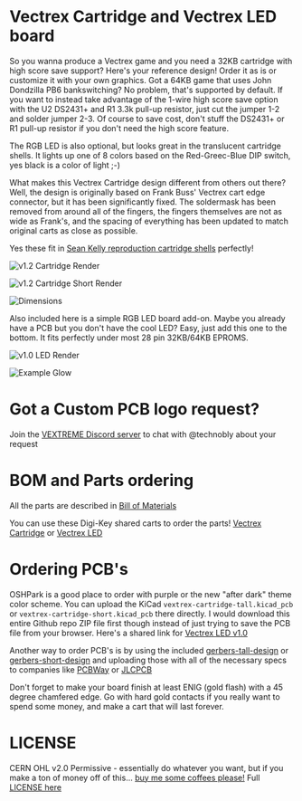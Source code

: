 Vectrex Cartridge and Vectrex LED board
===

So you wanna produce a Vectrex game and you need a 32KB cartridge with high score save support? Here's your reference design! Order it as is or customize it with your own graphics.  Got a 64KB game that uses John Dondzilla PB6 bankswitching?  No problem, that's supported by default.  If you want to instead take advantage of the 1-wire high score save option with the U2 DS2431+ and R1 3.3k pull-up resistor, just cut the jumper 1-2 and solder jumper 2-3. Of course to save cost, don't stuff the DS2431+ or R1 pull-up resistor if you don't need the high score feature.

The RGB LED is also optional, but looks great in the translucent cartridge shells.  It lights up one of 8 colors based on the Red-Greec-Blue DIP switch, yes black is a color of light ;-)

What makes this Vectrex Cartridge design different from others out there?  Well, the design is originally based on Frank Buss' Vectrex cart edge connector, but it has been significantly fixed.  The soldermask has been removed from around all of the fingers, the fingers themselves are not as wide as Frank's, and the spacing of everything has been updated to match original carts as close as possible.

Yes these fit in [Sean Kelly reproduction cartridge shells](http://www.vectrexmulti.com/order2.html#!/Vectrex-Empty-Cartridge-Shells/c/38886086/offset=0&sort=normal) perfectly!

![v1.2 Cartridge Render](images/vectrex-cartridge-tall-v1.2-render.gif)

![v1.2 Cartridge Short Render](images/vectrex-cartridge-short-v1.2-render.gif)

![Dimensions](images/vectrex-cartridge-dimensions.png)

Also included here is a simple RGB LED board add-on.  Maybe you already have a PCB but you don't have the cool LED? Easy, just add this one to the bottom.  It fits perfectly under most 28 pin 32KB/64KB EPROMS.

![v1.0 LED Render](images/vectrex-led-v1.0-render.gif)

![Example Glow](images/belugadreams.jpg)

Got a Custom PCB logo request?
===
Join the [VEXTREME Discord server](https://discord.gg/VDssGVJ) to chat with @technobly about your request

BOM and Parts ordering
===

All the parts are described in [Bill of Materials](bom/)

You can use these Digi-Key shared carts to order the parts!
[Vectrex Cartridge](https://www.digikey.com/short/z2vf9n) or
[Vectrex LED](https://www.digikey.com/short/z2vf4d)

Ordering PCB's
===

OSHPark is a good place to order with purple or the new "after dark" theme color scheme.  You can upload the KiCad `vextrex-cartridge-tall.kicad_pcb` or `vextrex-cartridge-short.kicad_pcb` there directly.  I would download this entire Github repo ZIP file first though instead of just trying to save the PCB file from your browser.  Here's a shared link for [Vectrex LED v1.0](https://oshpark.com/shared_projects/dIH6AJOJ)

Another way to order PCB's is by using the included [gerbers-tall-design](gerbers/vectrex-cartridge-tall-v1.2.zip) or [gerbers-short-design](gerbers/vectrex-cartridge-short-v1.2.zip) and uploading those with all of the necessary specs to companies like [PCBWay](https://www.pcbway.com) or [JLCPCB](https://jlcpcb.com)

Don't forget to make your board finish at least ENIG (gold flash) with a 45 degree chamfered edge.  Go with hard gold contacts if you really want to spend some money, and make a cart that will last forever.

LICENSE
===

CERN OHL v2.0 Permissive - essentially do whatever you want, but if you make a ton of money off of this... [buy me some coffees please!](https://buymeacoffee.com/XzUGYrhL3)  Full [LICENSE here](LICENSE)
